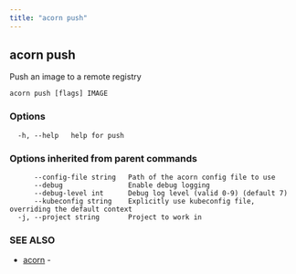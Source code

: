 ```yaml
---
title: "acorn push"
---
```

## acorn push

Push an image to a remote registry

```
acorn push [flags] IMAGE
```

### Options

```
  -h, --help   help for push
```

### Options inherited from parent commands

```
      --config-file string   Path of the acorn config file to use
      --debug                Enable debug logging
      --debug-level int      Debug log level (valid 0-9) (default 7)
      --kubeconfig string    Explicitly use kubeconfig file, overriding the default context
  -j, --project string       Project to work in
```

### SEE ALSO

* [acorn](acorn.md)	 - 

